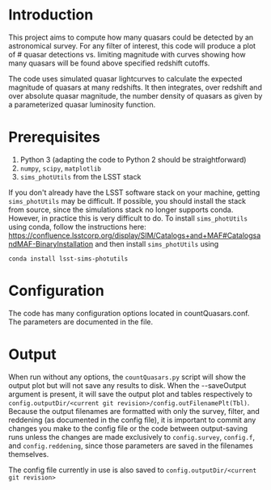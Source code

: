 # Introduction

This project aims to compute how many quasars could be detected by an
astronomical survey. For any filter of interest, this code will produce
a plot of # quasar detections vs. limiting magnitude with curves showing
how many quasars will be found above specified redshift cutoffs.

The code uses simulated quasar lightcurves to calculate the expected
magnitude of quasars at many redshifts. It then integrates, over
redshift and over absolute quasar magnitude, the number density
of quasars as given by a parameterized quasar luminosity function.

# Prerequisites
1. Python 3 (adapting the code to Python 2 should be straightforward)
2. `numpy`, `scipy`, `matplotlib`
3. `sims_photUtils` from the LSST stack

If you don't already have the LSST software stack on your machine, getting
`sims_photUtils` may be difficult. If possible, you should install the
stack from source, since the simulations stack no longer supports conda.
However, in practice this is very difficult to do. To install `sims_photUtils`
using conda, follow the instructions here:
https://confluence.lsstcorp.org/display/SIM/Catalogs+and+MAF#CatalogsandMAF-BinaryInstallation
and then install `sims_photUtils` using
```
conda install lsst-sims-photutils
```

# Configuration

The code has many configuration options located in countQuasars.conf.
The parameters are documented in the file.

# Output

When run without any options, the `countQuasars.py` script will show the
output plot but will not save any results to disk. When the --saveOutput
argument is present, it will save the output plot and tables respectively to
`config.outputDir/<current git revision>/config.outFilenamePlt(Tbl)`.
Because the output filenames are
formatted with only the survey, filter, and reddening (as documented in the
config file), it is important to commit any changes you make to the config file
or the code between output-saving runs unless the changes are made exclusively
to `config.survey`, `config.f`, and `config.reddening`, since those parameters
are saved in the filenames themselves.

The config file currently in use is also saved to
`config.outputDir/<current git revision>`

